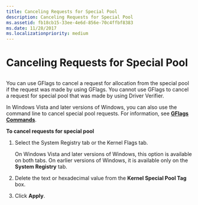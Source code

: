 ```yaml
---
title: Canceling Requests for Special Pool
description: Canceling Requests for Special Pool
ms.assetid: fb18cb15-33ee-4e6d-856e-70c4ffbf8383
ms.date: 11/28/2017
ms.localizationpriority: medium
---
```


# Canceling Requests for Special Pool


## <span id="ddk_canceling_requests_for_special_pool_dtools"></span><span id="DDK_CANCELING_REQUESTS_FOR_SPECIAL_POOL_DTOOLS"></span>


You can use GFlags to cancel a request for allocation from the special pool if the request was made by using GFlags. You cannot use GFlags to cancel a request for special pool that was made by using Driver Verifier.

In Windows Vista and later versions of Windows, you can also use the command line to cancel special pool requests. For information, see [**GFlags Commands**](gflags-commands.md).

**To cancel requests for special pool**

1.  Select the System Registry tab or the Kernel Flags tab.

    On Windows Vista and later versions of Windows, this option is available on both tabs. On earlier versions of Windows, it is available only on the **System Registry** tab.

2.  Delete the text or hexadecimal value from the **Kernel Special Pool Tag** box.

3.  Click **Apply**.

 

 





